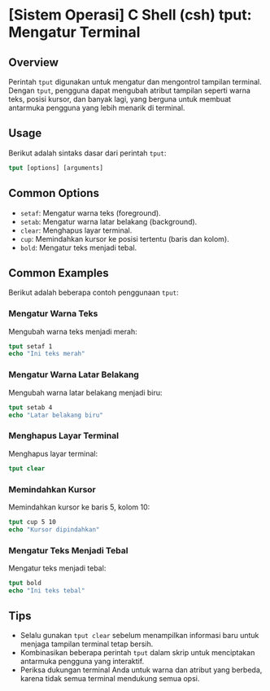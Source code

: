 # [Sistem Operasi] C Shell (csh) tput: Mengatur Terminal

## Overview
Perintah `tput` digunakan untuk mengatur dan mengontrol tampilan terminal. Dengan `tput`, pengguna dapat mengubah atribut tampilan seperti warna teks, posisi kursor, dan banyak lagi, yang berguna untuk membuat antarmuka pengguna yang lebih menarik di terminal.

## Usage
Berikut adalah sintaks dasar dari perintah `tput`:

```csh
tput [options] [arguments]
```

## Common Options
- `setaf`: Mengatur warna teks (foreground).
- `setab`: Mengatur warna latar belakang (background).
- `clear`: Menghapus layar terminal.
- `cup`: Memindahkan kursor ke posisi tertentu (baris dan kolom).
- `bold`: Mengatur teks menjadi tebal.

## Common Examples
Berikut adalah beberapa contoh penggunaan `tput`:

### Mengatur Warna Teks
Mengubah warna teks menjadi merah:
```csh
tput setaf 1
echo "Ini teks merah"
```

### Mengatur Warna Latar Belakang
Mengubah warna latar belakang menjadi biru:
```csh
tput setab 4
echo "Latar belakang biru"
```

### Menghapus Layar Terminal
Menghapus layar terminal:
```csh
tput clear
```

### Memindahkan Kursor
Memindahkan kursor ke baris 5, kolom 10:
```csh
tput cup 5 10
echo "Kursor dipindahkan"
```

### Mengatur Teks Menjadi Tebal
Mengatur teks menjadi tebal:
```csh
tput bold
echo "Ini teks tebal"
```

## Tips
- Selalu gunakan `tput clear` sebelum menampilkan informasi baru untuk menjaga tampilan terminal tetap bersih.
- Kombinasikan beberapa perintah `tput` dalam skrip untuk menciptakan antarmuka pengguna yang interaktif.
- Periksa dukungan terminal Anda untuk warna dan atribut yang berbeda, karena tidak semua terminal mendukung semua opsi.